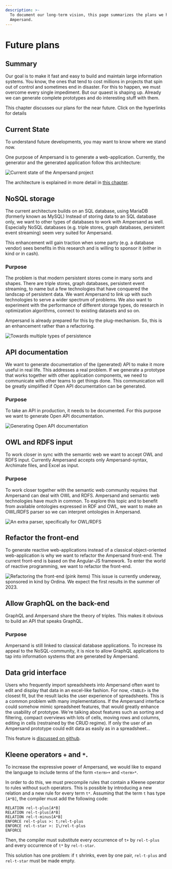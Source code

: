 ```yaml
---
description: >-
  To document our long-term vision, this page summarizes the plans we have with
  Ampersand.
---
```


# Future plans

## Summary
Our goal is to make it fast and easy to build and maintain large information systems.
You know, the ones that tend to cost millions in projects that spin out of control and sometimes end in disaster.
For this to happen, we must overcome every single impediment.
But our quaest is shaping up. Already we can generate complete prototypes and do interesting stuff with them.

This chapter discusses our plans for the near future. Click on the hyperlinks for details

## Current State

To understand future developments, you may want to know where we stand now.


One purpose of Ampersand is to generate a web-application. Currently, the generator and the generated application follow this architecture:

![Current state of the Ampersand project](<./assets/state-of-ampersand-project-2019.png>)

The architecture is explained in more detail in [this chapter](./reference-material/architecture-of-an-ampersand-application).


## NoSQL storage
The current architecture builds on an SQL database, using MariaDB (formerly known as MySQL)
Instead of storing data to an SQL database only, we want to other types of databases to work with Ampersand as well.
Especially NoSQL databases \(e.g. triple stores, graph databases, persistent event streaming\) seem very suited for Ampersand.

This enhancement will gain traction when some party (e.g. a database vendor) sees benefits in this research and is willing to sponsor it (either in kind or in cash).
### Purpose
The problem is that modern persistent stores come in many sorts and shapes.
There are triple stores, graph databases, persistent event streaming, to name but a few technologies that have conquered the landscap of persistent data. We want Ampersand to link up with such technologies to serve a wider spectrum of problems.
We also want to experiment with the performance of different storage types, do research in optimization algorithms, connect to existing datasets and so on.

Ampersand is already prepared for this by the plug-mechanism.
So, this is an enhancement rather than a refactoring.

![Towards multiple types of persistence](<./assets/towards-multiple-types-of-persistence.png>)


## API documentation
We want to generate documentation of the (generated) API to make it more useful in real life.
This addresses a real problem. If we generate a prototype that works together with other application components,
we need to communicate with other teams to get things done.
This communication will be greatly simplified if Open API documentation can be generated.
### Purpose
To take an API in production, it needs to be documented. For this purpose we want to generate Open API documentation.

![Generating Open API documentation](<./assets/untitled-diagram-8.png>)



## OWL and RDFS input
To work closer in sync with the semantic web we want to accept OWL and RDFS input. Currently Ampersand accepts only Ampersand-syntax, Archimate files, and Excel as input.
### Purpose
To work closer together with the semantic web community requires that Ampersand can deal with OWL and RDFS.
Ampersand and semantic web technologies have much in common. To explore this topic and to benefit from available ontologies expressed in RDF and OWL, we want to make an OWL/RDFS parser so we can interpret ontologies in Ampersand.

![An extra parser, specifically for OWL/RDFS](./assets/untitled-diagram-7%20%281%29.png)


## Refactor the front-end
To generate reactive web-applications instead of a classical object-oriented web-application is why we want to refactor the Ampersand front-end.
The current front-end is based on the Angular-JS framework. To enter the world of reactive programming, we want to refactor the front-end.

![Refactoring the front-end (pink items)](<./assets/untitled-diagram-6.png>)
This issue is currently underway, sponsored in kind by Ordina. We expect the first results in the summer of 2023.


## Allow GraphQL on the back-end
GraphQL and Ampersand share the theory of triples. This makes it obvious to build an API that speaks GraphQL.

### Purpose
Ampersand is still linked to classical database applications.
To increase its appeal to the NoSQL-community, it is nice to allow GraphQL applications to tap into information systems that are generated by Ampersand.

## Data grid interface
Users who frequently import spreadsheets into Ampersand often want to edit and display that data in an excel-like fashion.
For now, `<TABLE>` is the closest fit, but the result lacks the user experience of spreadsheets.
This is a common problem with many implementations.
If the Ampersand interface could somehow mimic spreadsheet features, that would greatly enhance the usability of prototype. We're talking about features such as sorting and filtering, compact overviews with lots of cells, moving rows and columns, editing in cells (restrained by the CRUD regime).
If only the user of an Ampersand prototype could edit data as easily as in a spreadsheet...

This feature is [discussed on github](https://github.com/AmpersandTarski/Ampersand/issues/1166).

## Kleene operators `+` and `*`.
To increase the expressive power of Ampersand, we would like to expand the language to include terms of the form `<term>+` and `<term>*`.

In order to do this, we must precompile rules that contain a Kleene operator to rules without such operators.
This is possible by introducing a new relation and a new rule for every term `t*`.
Assuming that the term `t` has type `[A*B]`,
the compiler must add the following code:
```Ampersand
RELATION rel-t-plus[A*B]
RELATION rel-t-plus[A*B]
RELATION rel-t-minus[A*B]
ENFORCE rel-t-plus >: t;rel-t-plus
ENFORCE rel-t-star >: I\/rel-t-plus
ENFORCE
```
Then, the compiler must substitute every occurrence of `t+` by `rel-t-plus`
and every occurrence of `t*` by `rel-t-star`.

This solution has one problem: if `t` shrinks, even by one pair, `rel-t-plus`
and `rel-t-star` must be made empty.
